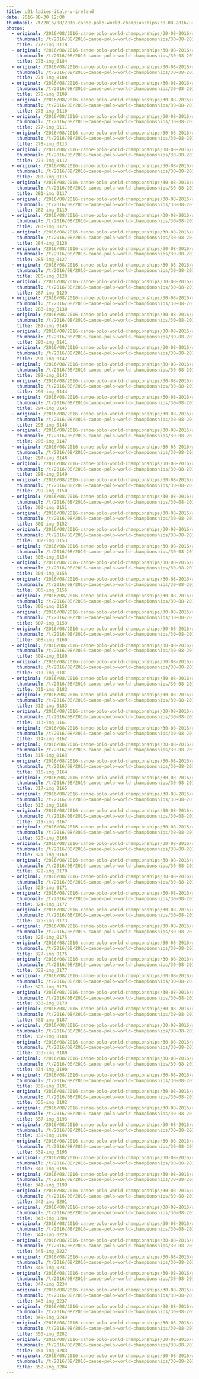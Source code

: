 ```yaml
---
title: u21-ladies-italy-v-ireland
date: 2016-08-30 12:00
thumbnail: /t/2016/08/2016-canoe-polo-world-championships/30-08-2016/u21-ladies-italy-v-ireland/272-img_0118.jpg
photos:
  - original: /2016/08/2016-canoe-polo-world-championships/30-08-2016/u21-ladies-italy-v-ireland/272-img_0118.jpg
    thumbnail: /t/2016/08/2016-canoe-polo-world-championships/30-08-2016/u21-ladies-italy-v-ireland/272-img_0118.jpg
    title: 272-img_0118
  - original: /2016/08/2016-canoe-polo-world-championships/30-08-2016/u21-ladies-italy-v-ireland/273-img_0184.jpg
    thumbnail: /t/2016/08/2016-canoe-polo-world-championships/30-08-2016/u21-ladies-italy-v-ireland/273-img_0184.jpg
    title: 273-img_0184
  - original: /2016/08/2016-canoe-polo-world-championships/30-08-2016/u21-ladies-italy-v-ireland/274-img_0108.jpg
    thumbnail: /t/2016/08/2016-canoe-polo-world-championships/30-08-2016/u21-ladies-italy-v-ireland/274-img_0108.jpg
    title: 274-img_0108
  - original: /2016/08/2016-canoe-polo-world-championships/30-08-2016/u21-ladies-italy-v-ireland/275-img_0109.jpg
    thumbnail: /t/2016/08/2016-canoe-polo-world-championships/30-08-2016/u21-ladies-italy-v-ireland/275-img_0109.jpg
    title: 275-img_0109
  - original: /2016/08/2016-canoe-polo-world-championships/30-08-2016/u21-ladies-italy-v-ireland/276-img_0110.jpg
    thumbnail: /t/2016/08/2016-canoe-polo-world-championships/30-08-2016/u21-ladies-italy-v-ireland/276-img_0110.jpg
    title: 276-img_0110
  - original: /2016/08/2016-canoe-polo-world-championships/30-08-2016/u21-ladies-italy-v-ireland/277-img_0111.jpg
    thumbnail: /t/2016/08/2016-canoe-polo-world-championships/30-08-2016/u21-ladies-italy-v-ireland/277-img_0111.jpg
    title: 277-img_0111
  - original: /2016/08/2016-canoe-polo-world-championships/30-08-2016/u21-ladies-italy-v-ireland/278-img_0113.jpg
    thumbnail: /t/2016/08/2016-canoe-polo-world-championships/30-08-2016/u21-ladies-italy-v-ireland/278-img_0113.jpg
    title: 278-img_0113
  - original: /2016/08/2016-canoe-polo-world-championships/30-08-2016/u21-ladies-italy-v-ireland/279-img_0112.jpg
    thumbnail: /t/2016/08/2016-canoe-polo-world-championships/30-08-2016/u21-ladies-italy-v-ireland/279-img_0112.jpg
    title: 279-img_0112
  - original: /2016/08/2016-canoe-polo-world-championships/30-08-2016/u21-ladies-italy-v-ireland/280-img_0115.jpg
    thumbnail: /t/2016/08/2016-canoe-polo-world-championships/30-08-2016/u21-ladies-italy-v-ireland/280-img_0115.jpg
    title: 280-img_0115
  - original: /2016/08/2016-canoe-polo-world-championships/30-08-2016/u21-ladies-italy-v-ireland/281-img_0117.jpg
    thumbnail: /t/2016/08/2016-canoe-polo-world-championships/30-08-2016/u21-ladies-italy-v-ireland/281-img_0117.jpg
    title: 281-img_0117
  - original: /2016/08/2016-canoe-polo-world-championships/30-08-2016/u21-ladies-italy-v-ireland/282-img_0119.jpg
    thumbnail: /t/2016/08/2016-canoe-polo-world-championships/30-08-2016/u21-ladies-italy-v-ireland/282-img_0119.jpg
    title: 282-img_0119
  - original: /2016/08/2016-canoe-polo-world-championships/30-08-2016/u21-ladies-italy-v-ireland/283-img_0125.jpg
    thumbnail: /t/2016/08/2016-canoe-polo-world-championships/30-08-2016/u21-ladies-italy-v-ireland/283-img_0125.jpg
    title: 283-img_0125
  - original: /2016/08/2016-canoe-polo-world-championships/30-08-2016/u21-ladies-italy-v-ireland/284-img_0126.jpg
    thumbnail: /t/2016/08/2016-canoe-polo-world-championships/30-08-2016/u21-ladies-italy-v-ireland/284-img_0126.jpg
    title: 284-img_0126
  - original: /2016/08/2016-canoe-polo-world-championships/30-08-2016/u21-ladies-italy-v-ireland/285-img_0127.jpg
    thumbnail: /t/2016/08/2016-canoe-polo-world-championships/30-08-2016/u21-ladies-italy-v-ireland/285-img_0127.jpg
    title: 285-img_0127
  - original: /2016/08/2016-canoe-polo-world-championships/30-08-2016/u21-ladies-italy-v-ireland/286-img_0128.jpg
    thumbnail: /t/2016/08/2016-canoe-polo-world-championships/30-08-2016/u21-ladies-italy-v-ireland/286-img_0128.jpg
    title: 286-img_0128
  - original: /2016/08/2016-canoe-polo-world-championships/30-08-2016/u21-ladies-italy-v-ireland/287-img_0129.jpg
    thumbnail: /t/2016/08/2016-canoe-polo-world-championships/30-08-2016/u21-ladies-italy-v-ireland/287-img_0129.jpg
    title: 287-img_0129
  - original: /2016/08/2016-canoe-polo-world-championships/30-08-2016/u21-ladies-italy-v-ireland/288-img_0130.jpg
    thumbnail: /t/2016/08/2016-canoe-polo-world-championships/30-08-2016/u21-ladies-italy-v-ireland/288-img_0130.jpg
    title: 288-img_0130
  - original: /2016/08/2016-canoe-polo-world-championships/30-08-2016/u21-ladies-italy-v-ireland/289-img_0140.jpg
    thumbnail: /t/2016/08/2016-canoe-polo-world-championships/30-08-2016/u21-ladies-italy-v-ireland/289-img_0140.jpg
    title: 289-img_0140
  - original: /2016/08/2016-canoe-polo-world-championships/30-08-2016/u21-ladies-italy-v-ireland/290-img_0141.jpg
    thumbnail: /t/2016/08/2016-canoe-polo-world-championships/30-08-2016/u21-ladies-italy-v-ireland/290-img_0141.jpg
    title: 290-img_0141
  - original: /2016/08/2016-canoe-polo-world-championships/30-08-2016/u21-ladies-italy-v-ireland/291-img_0142.jpg
    thumbnail: /t/2016/08/2016-canoe-polo-world-championships/30-08-2016/u21-ladies-italy-v-ireland/291-img_0142.jpg
    title: 291-img_0142
  - original: /2016/08/2016-canoe-polo-world-championships/30-08-2016/u21-ladies-italy-v-ireland/292-img_0143.jpg
    thumbnail: /t/2016/08/2016-canoe-polo-world-championships/30-08-2016/u21-ladies-italy-v-ireland/292-img_0143.jpg
    title: 292-img_0143
  - original: /2016/08/2016-canoe-polo-world-championships/30-08-2016/u21-ladies-italy-v-ireland/293-img_0144.jpg
    thumbnail: /t/2016/08/2016-canoe-polo-world-championships/30-08-2016/u21-ladies-italy-v-ireland/293-img_0144.jpg
    title: 293-img_0144
  - original: /2016/08/2016-canoe-polo-world-championships/30-08-2016/u21-ladies-italy-v-ireland/294-img_0145.jpg
    thumbnail: /t/2016/08/2016-canoe-polo-world-championships/30-08-2016/u21-ladies-italy-v-ireland/294-img_0145.jpg
    title: 294-img_0145
  - original: /2016/08/2016-canoe-polo-world-championships/30-08-2016/u21-ladies-italy-v-ireland/295-img_0146.jpg
    thumbnail: /t/2016/08/2016-canoe-polo-world-championships/30-08-2016/u21-ladies-italy-v-ireland/295-img_0146.jpg
    title: 295-img_0146
  - original: /2016/08/2016-canoe-polo-world-championships/30-08-2016/u21-ladies-italy-v-ireland/296-img_0147.jpg
    thumbnail: /t/2016/08/2016-canoe-polo-world-championships/30-08-2016/u21-ladies-italy-v-ireland/296-img_0147.jpg
    title: 296-img_0147
  - original: /2016/08/2016-canoe-polo-world-championships/30-08-2016/u21-ladies-italy-v-ireland/297-img_0148.jpg
    thumbnail: /t/2016/08/2016-canoe-polo-world-championships/30-08-2016/u21-ladies-italy-v-ireland/297-img_0148.jpg
    title: 297-img_0148
  - original: /2016/08/2016-canoe-polo-world-championships/30-08-2016/u21-ladies-italy-v-ireland/298-img_0149.jpg
    thumbnail: /t/2016/08/2016-canoe-polo-world-championships/30-08-2016/u21-ladies-italy-v-ireland/298-img_0149.jpg
    title: 298-img_0149
  - original: /2016/08/2016-canoe-polo-world-championships/30-08-2016/u21-ladies-italy-v-ireland/299-img_0150.jpg
    thumbnail: /t/2016/08/2016-canoe-polo-world-championships/30-08-2016/u21-ladies-italy-v-ireland/299-img_0150.jpg
    title: 299-img_0150
  - original: /2016/08/2016-canoe-polo-world-championships/30-08-2016/u21-ladies-italy-v-ireland/300-img_0151.jpg
    thumbnail: /t/2016/08/2016-canoe-polo-world-championships/30-08-2016/u21-ladies-italy-v-ireland/300-img_0151.jpg
    title: 300-img_0151
  - original: /2016/08/2016-canoe-polo-world-championships/30-08-2016/u21-ladies-italy-v-ireland/301-img_0152.jpg
    thumbnail: /t/2016/08/2016-canoe-polo-world-championships/30-08-2016/u21-ladies-italy-v-ireland/301-img_0152.jpg
    title: 301-img_0152
  - original: /2016/08/2016-canoe-polo-world-championships/30-08-2016/u21-ladies-italy-v-ireland/302-img_0153.jpg
    thumbnail: /t/2016/08/2016-canoe-polo-world-championships/30-08-2016/u21-ladies-italy-v-ireland/302-img_0153.jpg
    title: 302-img_0153
  - original: /2016/08/2016-canoe-polo-world-championships/30-08-2016/u21-ladies-italy-v-ireland/303-img_0154.jpg
    thumbnail: /t/2016/08/2016-canoe-polo-world-championships/30-08-2016/u21-ladies-italy-v-ireland/303-img_0154.jpg
    title: 303-img_0154
  - original: /2016/08/2016-canoe-polo-world-championships/30-08-2016/u21-ladies-italy-v-ireland/304-img_0155.jpg
    thumbnail: /t/2016/08/2016-canoe-polo-world-championships/30-08-2016/u21-ladies-italy-v-ireland/304-img_0155.jpg
    title: 304-img_0155
  - original: /2016/08/2016-canoe-polo-world-championships/30-08-2016/u21-ladies-italy-v-ireland/305-img_0156.jpg
    thumbnail: /t/2016/08/2016-canoe-polo-world-championships/30-08-2016/u21-ladies-italy-v-ireland/305-img_0156.jpg
    title: 305-img_0156
  - original: /2016/08/2016-canoe-polo-world-championships/30-08-2016/u21-ladies-italy-v-ireland/306-img_0158.jpg
    thumbnail: /t/2016/08/2016-canoe-polo-world-championships/30-08-2016/u21-ladies-italy-v-ireland/306-img_0158.jpg
    title: 306-img_0158
  - original: /2016/08/2016-canoe-polo-world-championships/30-08-2016/u21-ladies-italy-v-ireland/307-img_0159.jpg
    thumbnail: /t/2016/08/2016-canoe-polo-world-championships/30-08-2016/u21-ladies-italy-v-ireland/307-img_0159.jpg
    title: 307-img_0159
  - original: /2016/08/2016-canoe-polo-world-championships/30-08-2016/u21-ladies-italy-v-ireland/308-img_0160.jpg
    thumbnail: /t/2016/08/2016-canoe-polo-world-championships/30-08-2016/u21-ladies-italy-v-ireland/308-img_0160.jpg
    title: 308-img_0160
  - original: /2016/08/2016-canoe-polo-world-championships/30-08-2016/u21-ladies-italy-v-ireland/309-img_0180.jpg
    thumbnail: /t/2016/08/2016-canoe-polo-world-championships/30-08-2016/u21-ladies-italy-v-ireland/309-img_0180.jpg
    title: 309-img_0180
  - original: /2016/08/2016-canoe-polo-world-championships/30-08-2016/u21-ladies-italy-v-ireland/310-img_0181.jpg
    thumbnail: /t/2016/08/2016-canoe-polo-world-championships/30-08-2016/u21-ladies-italy-v-ireland/310-img_0181.jpg
    title: 310-img_0181
  - original: /2016/08/2016-canoe-polo-world-championships/30-08-2016/u21-ladies-italy-v-ireland/311-img_0182.jpg
    thumbnail: /t/2016/08/2016-canoe-polo-world-championships/30-08-2016/u21-ladies-italy-v-ireland/311-img_0182.jpg
    title: 311-img_0182
  - original: /2016/08/2016-canoe-polo-world-championships/30-08-2016/u21-ladies-italy-v-ireland/312-img_0183.jpg
    thumbnail: /t/2016/08/2016-canoe-polo-world-championships/30-08-2016/u21-ladies-italy-v-ireland/312-img_0183.jpg
    title: 312-img_0183
  - original: /2016/08/2016-canoe-polo-world-championships/30-08-2016/u21-ladies-italy-v-ireland/313-img_0161.jpg
    thumbnail: /t/2016/08/2016-canoe-polo-world-championships/30-08-2016/u21-ladies-italy-v-ireland/313-img_0161.jpg
    title: 313-img_0161
  - original: /2016/08/2016-canoe-polo-world-championships/30-08-2016/u21-ladies-italy-v-ireland/314-img_0162.jpg
    thumbnail: /t/2016/08/2016-canoe-polo-world-championships/30-08-2016/u21-ladies-italy-v-ireland/314-img_0162.jpg
    title: 314-img_0162
  - original: /2016/08/2016-canoe-polo-world-championships/30-08-2016/u21-ladies-italy-v-ireland/315-img_0163.jpg
    thumbnail: /t/2016/08/2016-canoe-polo-world-championships/30-08-2016/u21-ladies-italy-v-ireland/315-img_0163.jpg
    title: 315-img_0163
  - original: /2016/08/2016-canoe-polo-world-championships/30-08-2016/u21-ladies-italy-v-ireland/316-img_0164.jpg
    thumbnail: /t/2016/08/2016-canoe-polo-world-championships/30-08-2016/u21-ladies-italy-v-ireland/316-img_0164.jpg
    title: 316-img_0164
  - original: /2016/08/2016-canoe-polo-world-championships/30-08-2016/u21-ladies-italy-v-ireland/317-img_0165.jpg
    thumbnail: /t/2016/08/2016-canoe-polo-world-championships/30-08-2016/u21-ladies-italy-v-ireland/317-img_0165.jpg
    title: 317-img_0165
  - original: /2016/08/2016-canoe-polo-world-championships/30-08-2016/u21-ladies-italy-v-ireland/318-img_0166.jpg
    thumbnail: /t/2016/08/2016-canoe-polo-world-championships/30-08-2016/u21-ladies-italy-v-ireland/318-img_0166.jpg
    title: 318-img_0166
  - original: /2016/08/2016-canoe-polo-world-championships/30-08-2016/u21-ladies-italy-v-ireland/319-img_0167.jpg
    thumbnail: /t/2016/08/2016-canoe-polo-world-championships/30-08-2016/u21-ladies-italy-v-ireland/319-img_0167.jpg
    title: 319-img_0167
  - original: /2016/08/2016-canoe-polo-world-championships/30-08-2016/u21-ladies-italy-v-ireland/320-img_0168.jpg
    thumbnail: /t/2016/08/2016-canoe-polo-world-championships/30-08-2016/u21-ladies-italy-v-ireland/320-img_0168.jpg
    title: 320-img_0168
  - original: /2016/08/2016-canoe-polo-world-championships/30-08-2016/u21-ladies-italy-v-ireland/321-img_0169.jpg
    thumbnail: /t/2016/08/2016-canoe-polo-world-championships/30-08-2016/u21-ladies-italy-v-ireland/321-img_0169.jpg
    title: 321-img_0169
  - original: /2016/08/2016-canoe-polo-world-championships/30-08-2016/u21-ladies-italy-v-ireland/322-img_0170.jpg
    thumbnail: /t/2016/08/2016-canoe-polo-world-championships/30-08-2016/u21-ladies-italy-v-ireland/322-img_0170.jpg
    title: 322-img_0170
  - original: /2016/08/2016-canoe-polo-world-championships/30-08-2016/u21-ladies-italy-v-ireland/323-img_0171.jpg
    thumbnail: /t/2016/08/2016-canoe-polo-world-championships/30-08-2016/u21-ladies-italy-v-ireland/323-img_0171.jpg
    title: 323-img_0171
  - original: /2016/08/2016-canoe-polo-world-championships/30-08-2016/u21-ladies-italy-v-ireland/324-img_0172.jpg
    thumbnail: /t/2016/08/2016-canoe-polo-world-championships/30-08-2016/u21-ladies-italy-v-ireland/324-img_0172.jpg
    title: 324-img_0172
  - original: /2016/08/2016-canoe-polo-world-championships/30-08-2016/u21-ladies-italy-v-ireland/325-img_0173.jpg
    thumbnail: /t/2016/08/2016-canoe-polo-world-championships/30-08-2016/u21-ladies-italy-v-ireland/325-img_0173.jpg
    title: 325-img_0173
  - original: /2016/08/2016-canoe-polo-world-championships/30-08-2016/u21-ladies-italy-v-ireland/326-img_0175.jpg
    thumbnail: /t/2016/08/2016-canoe-polo-world-championships/30-08-2016/u21-ladies-italy-v-ireland/326-img_0175.jpg
    title: 326-img_0175
  - original: /2016/08/2016-canoe-polo-world-championships/30-08-2016/u21-ladies-italy-v-ireland/327-img_0176.jpg
    thumbnail: /t/2016/08/2016-canoe-polo-world-championships/30-08-2016/u21-ladies-italy-v-ireland/327-img_0176.jpg
    title: 327-img_0176
  - original: /2016/08/2016-canoe-polo-world-championships/30-08-2016/u21-ladies-italy-v-ireland/328-img_0177.jpg
    thumbnail: /t/2016/08/2016-canoe-polo-world-championships/30-08-2016/u21-ladies-italy-v-ireland/328-img_0177.jpg
    title: 328-img_0177
  - original: /2016/08/2016-canoe-polo-world-championships/30-08-2016/u21-ladies-italy-v-ireland/329-img_0178.jpg
    thumbnail: /t/2016/08/2016-canoe-polo-world-championships/30-08-2016/u21-ladies-italy-v-ireland/329-img_0178.jpg
    title: 329-img_0178
  - original: /2016/08/2016-canoe-polo-world-championships/30-08-2016/u21-ladies-italy-v-ireland/330-img_0179.jpg
    thumbnail: /t/2016/08/2016-canoe-polo-world-championships/30-08-2016/u21-ladies-italy-v-ireland/330-img_0179.jpg
    title: 330-img_0179
  - original: /2016/08/2016-canoe-polo-world-championships/30-08-2016/u21-ladies-italy-v-ireland/331-img_0187.jpg
    thumbnail: /t/2016/08/2016-canoe-polo-world-championships/30-08-2016/u21-ladies-italy-v-ireland/331-img_0187.jpg
    title: 331-img_0187
  - original: /2016/08/2016-canoe-polo-world-championships/30-08-2016/u21-ladies-italy-v-ireland/332-img_0188.jpg
    thumbnail: /t/2016/08/2016-canoe-polo-world-championships/30-08-2016/u21-ladies-italy-v-ireland/332-img_0188.jpg
    title: 332-img_0188
  - original: /2016/08/2016-canoe-polo-world-championships/30-08-2016/u21-ladies-italy-v-ireland/333-img_0189.jpg
    thumbnail: /t/2016/08/2016-canoe-polo-world-championships/30-08-2016/u21-ladies-italy-v-ireland/333-img_0189.jpg
    title: 333-img_0189
  - original: /2016/08/2016-canoe-polo-world-championships/30-08-2016/u21-ladies-italy-v-ireland/334-img_0190.jpg
    thumbnail: /t/2016/08/2016-canoe-polo-world-championships/30-08-2016/u21-ladies-italy-v-ireland/334-img_0190.jpg
    title: 334-img_0190
  - original: /2016/08/2016-canoe-polo-world-championships/30-08-2016/u21-ladies-italy-v-ireland/335-img_0191.jpg
    thumbnail: /t/2016/08/2016-canoe-polo-world-championships/30-08-2016/u21-ladies-italy-v-ireland/335-img_0191.jpg
    title: 335-img_0191
  - original: /2016/08/2016-canoe-polo-world-championships/30-08-2016/u21-ladies-italy-v-ireland/336-img_0192.jpg
    thumbnail: /t/2016/08/2016-canoe-polo-world-championships/30-08-2016/u21-ladies-italy-v-ireland/336-img_0192.jpg
    title: 336-img_0192
  - original: /2016/08/2016-canoe-polo-world-championships/30-08-2016/u21-ladies-italy-v-ireland/337-img_0193.jpg
    thumbnail: /t/2016/08/2016-canoe-polo-world-championships/30-08-2016/u21-ladies-italy-v-ireland/337-img_0193.jpg
    title: 337-img_0193
  - original: /2016/08/2016-canoe-polo-world-championships/30-08-2016/u21-ladies-italy-v-ireland/338-img_0194.jpg
    thumbnail: /t/2016/08/2016-canoe-polo-world-championships/30-08-2016/u21-ladies-italy-v-ireland/338-img_0194.jpg
    title: 338-img_0194
  - original: /2016/08/2016-canoe-polo-world-championships/30-08-2016/u21-ladies-italy-v-ireland/339-img_0195.jpg
    thumbnail: /t/2016/08/2016-canoe-polo-world-championships/30-08-2016/u21-ladies-italy-v-ireland/339-img_0195.jpg
    title: 339-img_0195
  - original: /2016/08/2016-canoe-polo-world-championships/30-08-2016/u21-ladies-italy-v-ireland/340-img_0196.jpg
    thumbnail: /t/2016/08/2016-canoe-polo-world-championships/30-08-2016/u21-ladies-italy-v-ireland/340-img_0196.jpg
    title: 340-img_0196
  - original: /2016/08/2016-canoe-polo-world-championships/30-08-2016/u21-ladies-italy-v-ireland/341-img_0199.jpg
    thumbnail: /t/2016/08/2016-canoe-polo-world-championships/30-08-2016/u21-ladies-italy-v-ireland/341-img_0199.jpg
    title: 341-img_0199
  - original: /2016/08/2016-canoe-polo-world-championships/30-08-2016/u21-ladies-italy-v-ireland/342-img_0201.jpg
    thumbnail: /t/2016/08/2016-canoe-polo-world-championships/30-08-2016/u21-ladies-italy-v-ireland/342-img_0201.jpg
    title: 342-img_0201
  - original: /2016/08/2016-canoe-polo-world-championships/30-08-2016/u21-ladies-italy-v-ireland/343-img_0204.jpg
    thumbnail: /t/2016/08/2016-canoe-polo-world-championships/30-08-2016/u21-ladies-italy-v-ireland/343-img_0204.jpg
    title: 343-img_0204
  - original: /2016/08/2016-canoe-polo-world-championships/30-08-2016/u21-ladies-italy-v-ireland/344-img_0226.jpg
    thumbnail: /t/2016/08/2016-canoe-polo-world-championships/30-08-2016/u21-ladies-italy-v-ireland/344-img_0226.jpg
    title: 344-img_0226
  - original: /2016/08/2016-canoe-polo-world-championships/30-08-2016/u21-ladies-italy-v-ireland/345-img_0227.jpg
    thumbnail: /t/2016/08/2016-canoe-polo-world-championships/30-08-2016/u21-ladies-italy-v-ireland/345-img_0227.jpg
    title: 345-img_0227
  - original: /2016/08/2016-canoe-polo-world-championships/30-08-2016/u21-ladies-italy-v-ireland/346-img_0231.jpg
    thumbnail: /t/2016/08/2016-canoe-polo-world-championships/30-08-2016/u21-ladies-italy-v-ireland/346-img_0231.jpg
    title: 346-img_0231
  - original: /2016/08/2016-canoe-polo-world-championships/30-08-2016/u21-ladies-italy-v-ireland/347-img_0234.jpg
    thumbnail: /t/2016/08/2016-canoe-polo-world-championships/30-08-2016/u21-ladies-italy-v-ireland/347-img_0234.jpg
    title: 347-img_0234
  - original: /2016/08/2016-canoe-polo-world-championships/30-08-2016/u21-ladies-italy-v-ireland/348-img_0237.jpg
    thumbnail: /t/2016/08/2016-canoe-polo-world-championships/30-08-2016/u21-ladies-italy-v-ireland/348-img_0237.jpg
    title: 348-img_0237
  - original: /2016/08/2016-canoe-polo-world-championships/30-08-2016/u21-ladies-italy-v-ireland/349-img_0249.jpg
    thumbnail: /t/2016/08/2016-canoe-polo-world-championships/30-08-2016/u21-ladies-italy-v-ireland/349-img_0249.jpg
    title: 349-img_0249
  - original: /2016/08/2016-canoe-polo-world-championships/30-08-2016/u21-ladies-italy-v-ireland/350-img_0282.jpg
    thumbnail: /t/2016/08/2016-canoe-polo-world-championships/30-08-2016/u21-ladies-italy-v-ireland/350-img_0282.jpg
    title: 350-img_0282
  - original: /2016/08/2016-canoe-polo-world-championships/30-08-2016/u21-ladies-italy-v-ireland/351-img_0283.jpg
    thumbnail: /t/2016/08/2016-canoe-polo-world-championships/30-08-2016/u21-ladies-italy-v-ireland/351-img_0283.jpg
    title: 351-img_0283
  - original: /2016/08/2016-canoe-polo-world-championships/30-08-2016/u21-ladies-italy-v-ireland/352-img_0284.jpg
    thumbnail: /t/2016/08/2016-canoe-polo-world-championships/30-08-2016/u21-ladies-italy-v-ireland/352-img_0284.jpg
    title: 352-img_0284
---
```

